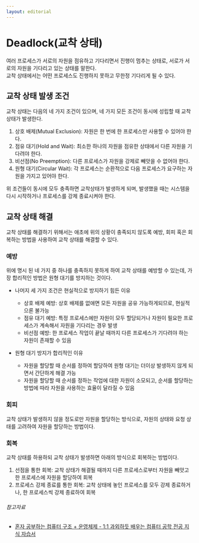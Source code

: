 ```yaml
---
layout: editorial
---
```


# Deadlock(교착 상태)

여러 프로세스가 서로의 자원을 점유하고 기다리면서 진행이 멈추는 상태로, 서로가 서로의 자원을 기다리고 있는 상태를 말한다.  
교착 상태에서는 어떤 프로세스도 진행하지 못하고 무한정 기다리게 될 수 있다.

## 교착 상태 발생 조건

교착 상태는 다음의 네 가지 조건이 있으며, 네 가지 모든 조건이 동시에 성립할 때 교착 상태가 발생한다.

1. 상호 배제(Mutual Exclusion): 자원은 한 번에 한 프로세스만 사용할 수 있어야 한다.
2. 점유 대기(Hold and Wait): 최소한 하나의 자원을 점유한 상태에서 다른 자원을 기다려야 한다.
3. 비선점(No Preemption): 다른 프로세스가 자원을 강제로 빼앗을 수 없어야 한다.
4. 원형 대기(Circular Wait): 각 프로세스는 순환적으로 다음 프로세스가 요구하는 자원을 가지고 있어야 한다.

위 조건들이 동시에 모두 충족하면 교착상태가 발생하게 되며, 발생했을 때는 시스템을 다시 시작하거나 프로세스를 강제 종료시켜야 한다.

## 교착 상태 해결

교착 상태를 해결하기 위해서는 애초에 위의 상황이 충족되지 않도록 예방, 회피 혹은 회복하는 방법을 사용하여 교착 상태를 해결할 수 있다.

### 예방

위에 명시 된 네 가지 중 하나를 충족하지 못하게 하여 교착 상태를 예방할 수 있는데, 가장 합리적인 방법은 원형 대기를 방지하는 것이다.

- 나머지 세 가지 조건은 현실적으로 방지하기 힘든 이유
    - 상호 배제 예방: 상호 배제를 없애면 모든 자원을 공유 가능하게되므로, 현실적으론 불가능
    - 점유 대기 예방: 특정 프로세스에만 자원이 모두 할당되거나 자원이 필요한 프로세스가 계속해서 자원을 기다리는 경우 발생
    - 비선점 예방: 한 프로세스 작업이 끝날 때까지 다른 프로세스가 기다려야 하는 자원이 존재할 수 있음

- 원형 대기 방지가 합리적인 이유
    - 자원을 할당할 때 순서를 정하여 할당하여 원형 대기는 더이상 발생하지 않게 되면서 간단하게 해결 가능
    - 자원을 할당할 때 순서를 정하는 작업에 대한 자원이 소모되고, 순서를 할당하는 방법에 따라 자원을 사용하는 효율이 달라질 수 있음

### 회피

교착 상태가 발생하지 않을 정도로만 자원을 할당하는 방식으로, 자원의 상태와 요청 상태를 고려하여 자원을 할당하는 방법이다.

### 회복

교착 상태를 하용하되 교착 상태가 발생하면 아래의 방식으로 회복하는 방법이다.

1. 선점을 통한 회복: 교착 상태가 해결될 때까지 다른 프로세스로부터 자원을 빼앗고 한 프로세스에 자원을 할당하여 회복
2. 프로세스 강제 종료를 통한 회복: 교착 상태에 놓인 프로세스를 모두 강제 종료하거나, 한 프로세스씩 강제 종료하여 회복

###### 참고자료

- [혼자 공부하는 컴퓨터 구조 + 운영체제 - 1:1 과외하듯 배우는 컴퓨터 공학 전공 지식 자습서](https://www.nl.go.kr/seoji/contents/S80100000000.do?schM=intgr_detail_view_isbn&page=1&pageUnit=10&schType=simple&schStr=혼자+컴퓨터+구조&isbn=9791162243091&cipId=228751835%2C)
